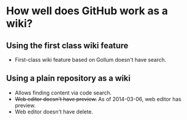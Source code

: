 # How well does GitHub work as a wiki?

## Using the first class wiki feature

* First-class wiki feature based on Gollum doesn't have search.

## Using a plain repository as a wiki

* Allows finding content via code search.
* <del>Web editor doesn't have preview.</del> As of 2014-03-06, web editor has preview.
* Web editor doesn't have delete.

